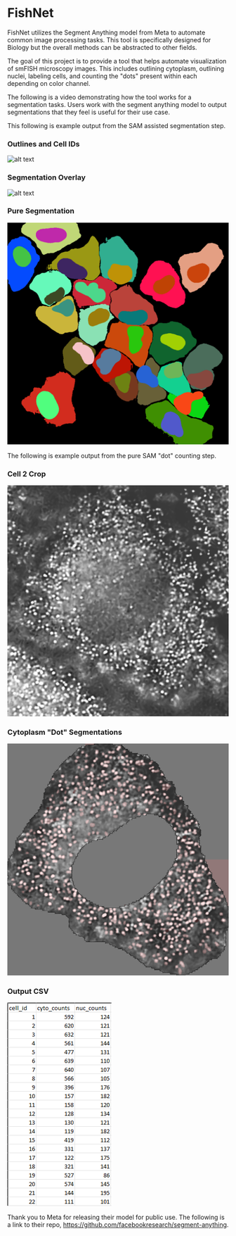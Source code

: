 # FishNet
FishNet utilizes the Segment Anything model from Meta to automate common image processing tasks. This tool is specifically designed for Biology but the overall methods can be abstracted to other fields.

The goal of this project is to provide a tool that helps automate visualization of smFISH microscopy images. This includes outlining cytoplasm, outlining nuclei, labeling cells, and counting the "dots" present within each depending on color channel.

The following is a video demonstrating how the tool works for a segmentation tasks. Users work with the segment anything model to output segmentations that they feel is useful for their use case.

This following is example output from the SAM assisted segmentation step.
### Outlines and Cell IDs
![alt text](./README_pics/manual_cell_outline.png "Outlines and Cell IDS")

### Segmentation Overlay
![alt text](./README_pics/manual_cell_overlay.png "Segmentation Overlay")

### Pure Segmentation
![alt text](./README_pics/manual_cell_segment.png "Pure Segmentation")

The following is example output from the pure SAM "dot" counting step.

### Cell 2 Crop
![alt text](./README_pics/c2_raw.png "Cell 2 Crop")

### Cytoplasm "Dot" Segmentations
![alt text](./README_pics/cell2_cyto.png "Cell 2 Cyto Dot Segmentations")

### Output CSV
![alt text](./README_pics/cell_dot_csv_report.png "Dot Count Report")

Thank you to Meta for releasing their model for public use. The following is a link to their repo, https://github.com/facebookresearch/segment-anything.
